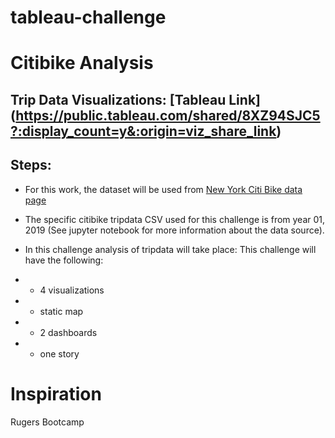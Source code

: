 # tableau-challenge
# Citibike Analysis
## Trip Data Visualizations: [Tableau Link] (https://public.tableau.com/shared/8XZ94SJC5?:display_count=y&:origin=viz_share_link)
 
## Steps:

 * For this work, the dataset will be used from [New York Citi Bike data page](https://www.citibikenyc.com/system-data)
 * The specific citibike tripdata CSV used for this challenge is from year 01, 2019 (See jupyter notebook for more information about the data source).

* In this challenge analysis of tripdata will take place: 
  This challenge will have the following:
 * * 4 visualizations
 * * static map
 * * 2 dashboards
 * * one story
 
 
 
 # Inspiration
 Rugers Bootcamp 
